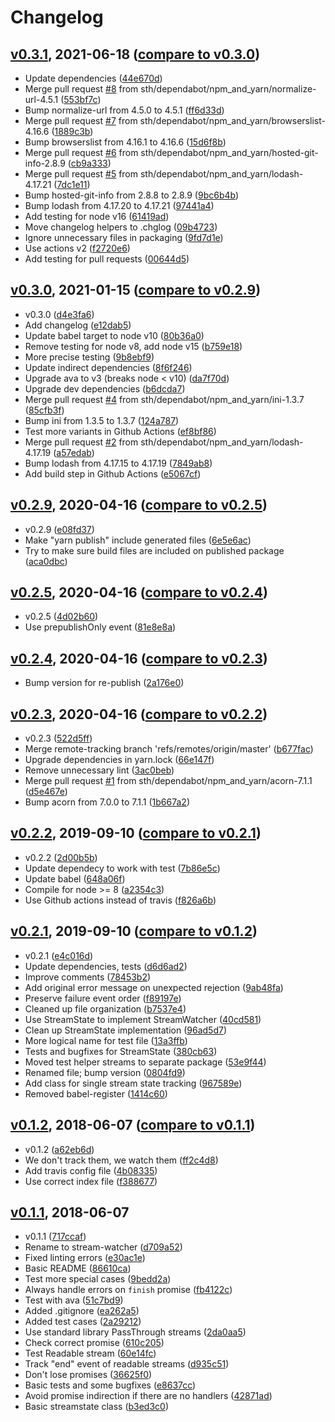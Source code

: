 # Changelog

<a name="v0.3.1"></a>
## [v0.3.1](https://github.com/sth/stream-watcher/tree/v0.3.1), 2021-06-18 ([compare to v0.3.0](https://github.com/sth/stream-watcher/compare/v0.3.0...v0.3.1))

* Update dependencies ([44e670d](https://github.com/sth/stream-watcher/commit/44e670de6e2cbfe0e6e9a710cfb67bc19307f5cb))
* Merge pull request [#8](https://github.com/sth/stream-watcher/issues/8) from sth/dependabot/npm_and_yarn/normalize-url-4.5.1 ([553bf7c](https://github.com/sth/stream-watcher/commit/553bf7c829e79af74dae28285563b4a56b098fb2))
* Bump normalize-url from 4.5.0 to 4.5.1 ([ff6d33d](https://github.com/sth/stream-watcher/commit/ff6d33d675fdd6c44bb972fc32f105367288277c))
* Merge pull request [#7](https://github.com/sth/stream-watcher/issues/7) from sth/dependabot/npm_and_yarn/browserslist-4.16.6 ([1889c3b](https://github.com/sth/stream-watcher/commit/1889c3b5451786f05952deb09280aa132c50dc7e))
* Bump browserslist from 4.16.1 to 4.16.6 ([15d6f8b](https://github.com/sth/stream-watcher/commit/15d6f8bdb45e625b3943c947f8685f2dd2bee3dd))
* Merge pull request [#6](https://github.com/sth/stream-watcher/issues/6) from sth/dependabot/npm_and_yarn/hosted-git-info-2.8.9 ([cb9a333](https://github.com/sth/stream-watcher/commit/cb9a333824f08e203529cb65d6640815e83b2c45))
* Merge pull request [#5](https://github.com/sth/stream-watcher/issues/5) from sth/dependabot/npm_and_yarn/lodash-4.17.21 ([7dc1e11](https://github.com/sth/stream-watcher/commit/7dc1e115b160baf92f5f48d2e5af5625bca187d6))
* Bump hosted-git-info from 2.8.8 to 2.8.9 ([9bc6b4b](https://github.com/sth/stream-watcher/commit/9bc6b4b90e6245a6480a1b7e565e0c9b33ca282e))
* Bump lodash from 4.17.20 to 4.17.21 ([97441a4](https://github.com/sth/stream-watcher/commit/97441a4984551e69e1931d3ef5d32652d7f337bc))
* Add testing for node v16 ([61419ad](https://github.com/sth/stream-watcher/commit/61419ad6e854074bdd51f0eed9ab7ccb6a8c7b20))
* Move changelog helpers to .chglog ([09b4723](https://github.com/sth/stream-watcher/commit/09b47230e56bcc6aa9d51f4c7f4ec2bbe3d353da))
* Ignore unnecessary files in packaging ([9fd7d1e](https://github.com/sth/stream-watcher/commit/9fd7d1e3e913f39566197bb4078dab03b7d0a121))
* Use actions v2 ([f2720e6](https://github.com/sth/stream-watcher/commit/f2720e6ef57e079975512c64f24d2f16ae784603))
* Add testing for pull requests ([00644d5](https://github.com/sth/stream-watcher/commit/00644d575046e128f17594adf4478a098465dbb1))

<a name="v0.3.0"></a>
## [v0.3.0](https://github.com/sth/stream-watcher/tree/v0.3.0), 2021-01-15 ([compare to v0.2.9](https://github.com/sth/stream-watcher/compare/v0.2.9...v0.3.0))

* v0.3.0 ([d4e3fa6](https://github.com/sth/stream-watcher/commit/d4e3fa688aa3f2e066f3201358d5b0fea3a3cc16))
* Add changelog ([e12dab5](https://github.com/sth/stream-watcher/commit/e12dab5db8f5cbbac8af12e27705984e62ad3dda))
* Update babel target to node v10 ([80b36a0](https://github.com/sth/stream-watcher/commit/80b36a027f63c4b38e8945e247c156b98fb8c845))
* Remove testing for node v8, add node v15 ([b759e18](https://github.com/sth/stream-watcher/commit/b759e18070e4dd966c4d69c5394f7ca970028abe))
* More precise testing ([9b8ebf9](https://github.com/sth/stream-watcher/commit/9b8ebf9495afa37681b312a4eec58e5ff6e91acd))
* Update indirect dependencies ([8f6f246](https://github.com/sth/stream-watcher/commit/8f6f24639992e524ae9c1b174bd3e8092c19836e))
* Upgrade ava to v3 (breaks node < v10) ([da7f70d](https://github.com/sth/stream-watcher/commit/da7f70dbe40612149cf6fbef8451679412660c61))
* Upgrade dev dependencies ([b6dcda7](https://github.com/sth/stream-watcher/commit/b6dcda77e2e7a323c7ce6158ba7edeab13394365))
* Merge pull request [#4](https://github.com/sth/stream-watcher/issues/4) from sth/dependabot/npm_and_yarn/ini-1.3.7 ([85cfb3f](https://github.com/sth/stream-watcher/commit/85cfb3fad2d1c9c08d23b3a2851f1a1aa431f749))
* Bump ini from 1.3.5 to 1.3.7 ([124a787](https://github.com/sth/stream-watcher/commit/124a787a42f608091d5fb548a8b8c358b78e4475))
* Test more variants in Github Actions ([ef8bf86](https://github.com/sth/stream-watcher/commit/ef8bf86a0cd878e980540611f72be800df64f0f8))
* Merge pull request [#2](https://github.com/sth/stream-watcher/issues/2) from sth/dependabot/npm_and_yarn/lodash-4.17.19 ([a57edab](https://github.com/sth/stream-watcher/commit/a57edabc8e836c02de19d6f76030e585d99e5bdd))
* Bump lodash from 4.17.15 to 4.17.19 ([7849ab8](https://github.com/sth/stream-watcher/commit/7849ab8924310420f13d51dd40c1b3960ce4f261))
* Add build step in Github Actions ([e5067cf](https://github.com/sth/stream-watcher/commit/e5067cff44b29cef042c1e43593b2df25cfd5169))

<a name="v0.2.9"></a>
## [v0.2.9](https://github.com/sth/stream-watcher/tree/v0.2.9), 2020-04-16 ([compare to v0.2.5](https://github.com/sth/stream-watcher/compare/v0.2.5...v0.2.9))

* v0.2.9 ([e08fd37](https://github.com/sth/stream-watcher/commit/e08fd37b0f0bf3797682e93b6836e95e0fabb935))
* Make "yarn publish" include generated files ([6e5e6ac](https://github.com/sth/stream-watcher/commit/6e5e6acd1bcbd8cdb4dcd66f2deec638bd2c85d3))
* Try to make sure build files are included on published package ([aca0dbc](https://github.com/sth/stream-watcher/commit/aca0dbcec1adef8ee13cbbf7cd4aa3b5d937383b))

<a name="v0.2.5"></a>
## [v0.2.5](https://github.com/sth/stream-watcher/tree/v0.2.5), 2020-04-16 ([compare to v0.2.4](https://github.com/sth/stream-watcher/compare/v0.2.4...v0.2.5))

* v0.2.5 ([4d02b60](https://github.com/sth/stream-watcher/commit/4d02b60085d9d35e455983b1c3323529b29760db))
* Use prepublishOnly event ([81e8e8a](https://github.com/sth/stream-watcher/commit/81e8e8a561d6e2ca3a17c3e2ca66e78c7df0d0e7))

<a name="v0.2.4"></a>
## [v0.2.4](https://github.com/sth/stream-watcher/tree/v0.2.4), 2020-04-16 ([compare to v0.2.3](https://github.com/sth/stream-watcher/compare/v0.2.3...v0.2.4))

* Bump version for re-publish ([2a176e0](https://github.com/sth/stream-watcher/commit/2a176e05ec0453ffc7529a1c4d3901cfe3816f40))

<a name="v0.2.3"></a>
## [v0.2.3](https://github.com/sth/stream-watcher/tree/v0.2.3), 2020-04-16 ([compare to v0.2.2](https://github.com/sth/stream-watcher/compare/v0.2.2...v0.2.3))

* v0.2.3 ([522d5ff](https://github.com/sth/stream-watcher/commit/522d5ffc9f66911dd8d9643da0caabd63c5b6f97))
* Merge remote-tracking branch 'refs/remotes/origin/master' ([b677fac](https://github.com/sth/stream-watcher/commit/b677fac1af818566782e58ca2848edbfde9ce506))
* Upgrade dependencies in yarn.lock ([66e147f](https://github.com/sth/stream-watcher/commit/66e147f82f9f70f71091f47cfb5035373bda9262))
* Remove unnecessary lint ([3ac0beb](https://github.com/sth/stream-watcher/commit/3ac0beb74d7e1bc9be29941cf937eaf4be75f906))
* Merge pull request [#1](https://github.com/sth/stream-watcher/issues/1) from sth/dependabot/npm_and_yarn/acorn-7.1.1 ([d5e467e](https://github.com/sth/stream-watcher/commit/d5e467e2cf6dc31ea8fc16302c6837c3f5cc81ba))
* Bump acorn from 7.0.0 to 7.1.1 ([1b667a2](https://github.com/sth/stream-watcher/commit/1b667a2bc90916b0ca6a0664173ea82ed724a4f5))

<a name="v0.2.2"></a>
## [v0.2.2](https://github.com/sth/stream-watcher/tree/v0.2.2), 2019-09-10 ([compare to v0.2.1](https://github.com/sth/stream-watcher/compare/v0.2.1...v0.2.2))

* v0.2.2 ([2d00b5b](https://github.com/sth/stream-watcher/commit/2d00b5b8c1460643730f25ec03807346a3d62f15))
* Update dependecy to work with test ([7b86e5c](https://github.com/sth/stream-watcher/commit/7b86e5c6ee4856e631de02d527e5fd04afa60943))
* Update babel ([648a06f](https://github.com/sth/stream-watcher/commit/648a06f67bb62f93f8f847d9e6e59903279f9cbd))
* Compile for node >= 8 ([a2354c3](https://github.com/sth/stream-watcher/commit/a2354c3562e0e5e9838fb52f5a586642d04b8503))
* Use Github actions instead of travis ([f826a6b](https://github.com/sth/stream-watcher/commit/f826a6b5ee54b13f275facbf70839d2ac1102960))

<a name="v0.2.1"></a>
## [v0.2.1](https://github.com/sth/stream-watcher/tree/v0.2.1), 2019-09-10 ([compare to v0.1.2](https://github.com/sth/stream-watcher/compare/v0.1.2...v0.2.1))

* v0.2.1 ([e4c016d](https://github.com/sth/stream-watcher/commit/e4c016d8546f52730a238be462cdd72fd0ce5b6e))
* Update dependencies, tests ([d6d6ad2](https://github.com/sth/stream-watcher/commit/d6d6ad218985cc99a95bb2a612828fd19466ae43))
* Improve comments ([78453b2](https://github.com/sth/stream-watcher/commit/78453b23e77e3dd67859d185eae1174d3477739e))
* Add original error message on unexpected rejection ([9ab48fa](https://github.com/sth/stream-watcher/commit/9ab48fa0fc97dc75d94ce52f34aae8a2be5a2e97))
* Preserve failure event order ([f89197e](https://github.com/sth/stream-watcher/commit/f89197e956fc74d2727a106a398b6baf894b5bb0))
* Cleaned up file organization ([b7537e4](https://github.com/sth/stream-watcher/commit/b7537e4643fc3c3751210d7ce6c677c22c795878))
* Use StreamState to implement StreamWatcher ([40cd581](https://github.com/sth/stream-watcher/commit/40cd58182c91074373a23152048bc4e5d45cf61a))
* Clean up StreamState implementation ([96ad5d7](https://github.com/sth/stream-watcher/commit/96ad5d7ad5478ce8b423b4b19548b8e98235fdf2))
* More logical name for test file ([13a3ffb](https://github.com/sth/stream-watcher/commit/13a3ffbebf2da9fd7aa65fc37823ba686edce37c))
* Tests and bugfixes for StreamState ([380cb63](https://github.com/sth/stream-watcher/commit/380cb63c91ec015bbaea962fbe56ce0dda75e2c8))
* Moved test helper streams to separate package ([53e9f44](https://github.com/sth/stream-watcher/commit/53e9f44bfc8896c0f61a1eea04ec34c6be6f4871))
* Renamed file; bump version ([0804fd9](https://github.com/sth/stream-watcher/commit/0804fd98761be29795e2dbe962a822e945e28eac))
* Add class for single stream state tracking ([967589e](https://github.com/sth/stream-watcher/commit/967589e8a900cc93451fe03161a8fd4f66cccc41))
* Removed babel-register ([1414c60](https://github.com/sth/stream-watcher/commit/1414c60280c39516a6ab76198a4b41f93e2d3a87))

<a name="v0.1.2"></a>
## [v0.1.2](https://github.com/sth/stream-watcher/tree/v0.1.2), 2018-06-07 ([compare to v0.1.1](https://github.com/sth/stream-watcher/compare/v0.1.1...v0.1.2))

* v0.1.2 ([a62eb6d](https://github.com/sth/stream-watcher/commit/a62eb6d149ee19258c1bf50434cd9459a42e0fb0))
* We don't track them, we watch them ([ff2c4d8](https://github.com/sth/stream-watcher/commit/ff2c4d846353f9e61d87edc541d3b3030153763b))
* Add travis config file ([4b08335](https://github.com/sth/stream-watcher/commit/4b083352a93f30b92c810c80f861660df51cc874))
* Use correct index file ([f388677](https://github.com/sth/stream-watcher/commit/f3886778b7d9a992aff393571be4a43ef9a3e2f4))

<a name="v0.1.1"></a>
## [v0.1.1](https://github.com/sth/stream-watcher/tree/v0.1.1), 2018-06-07

* v0.1.1 ([717ccaf](https://github.com/sth/stream-watcher/commit/717ccaf136e8749f73553093c513aded64064b2c))
* Rename to stream-watcher ([d709a52](https://github.com/sth/stream-watcher/commit/d709a522d09daf3ce7eb308222c6f79fe42a0144))
* Fixed linting errors ([e30ac1e](https://github.com/sth/stream-watcher/commit/e30ac1e5bab55f476ff827afad22b81167fe43bc))
* Basic README ([86610ca](https://github.com/sth/stream-watcher/commit/86610ca3949f039cfe97a7f98cbe48276567069f))
* Test more special cases ([9bedd2a](https://github.com/sth/stream-watcher/commit/9bedd2ab5110c4e7f2de81fd5e3fe9abb73a5804))
* Always handle errors on `finish` promise ([fb4122c](https://github.com/sth/stream-watcher/commit/fb4122c7de039ac920602846acc085e13e490f5d))
* Test with ava ([51c7bd9](https://github.com/sth/stream-watcher/commit/51c7bd940b6201dd50abce5eab4c8007cf479b55))
* Added .gitignore ([ea262a5](https://github.com/sth/stream-watcher/commit/ea262a5fcf7c51291e509c1fa7c4bec1364fab25))
* Added test cases ([2a29212](https://github.com/sth/stream-watcher/commit/2a292127e547a6496de889b6673fa621c8283a2f))
* Use standard library PassThrough streams ([2da0aa5](https://github.com/sth/stream-watcher/commit/2da0aa56d3b0d9d94a15b453a74bf1be35230b8e))
* Check correct promise ([610c205](https://github.com/sth/stream-watcher/commit/610c2055957cd106d4d38c68b028a1ee9bf6a950))
* Test Readable stream ([60e14fc](https://github.com/sth/stream-watcher/commit/60e14fc78a8216e8937b0dd58b53276e04211e0a))
* Track "end" event of readable streams ([d935c51](https://github.com/sth/stream-watcher/commit/d935c515e92888de73fcca283cb6dd7051273983))
* Don't lose promises ([36625f0](https://github.com/sth/stream-watcher/commit/36625f0bec4e6126a209665d6bbe0320d241d113))
* Basic tests and some bugfixes ([e8637cc](https://github.com/sth/stream-watcher/commit/e8637cc7cc07523ef76c77023cc130b975d1aa86))
* Avoid promise indirection if there are no handlers ([42871ad](https://github.com/sth/stream-watcher/commit/42871ad10e91b96049d72d80381ce53e09e6038c))
* Basic streamstate class ([b3ed3c0](https://github.com/sth/stream-watcher/commit/b3ed3c0a9ca5460c7024cd378a4e83311c4e4a4b))
